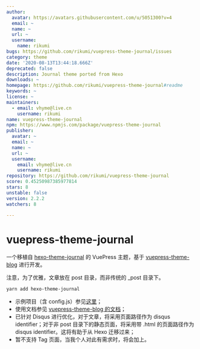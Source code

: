 ```yaml
---
author:
  avatar: https://avatars.githubusercontent.com/u/5051300?v=4
  email: ~
  name: ~
  url: ~
  username:
    name: rikumi
bugs: https://github.com/rikumi/vuepress-theme-journal/issues
category: theme
date: '2020-08-13T13:44:18.666Z'
deprecated: false
description: Journal theme ported from Hexo
downloads: ~
homepage: https://github.com/rikumi/vuepress-theme-journal#readme
keywords: ~
license: ~
maintainers:
  - email: vhyme@live.cn
    username: rikumi
name: vuepress-theme-journal
npm: https://www.npmjs.com/package/vuepress-theme-journal
publisher:
  avatar: ~
  email: ~
  name: ~
  url: ~
  username:
    email: vhyme@live.cn
    username: rikumi
repository: https://github.com/rikumi/vuepress-theme-journal
score: 0.45250987385977814
stars: 8
unstable: false
version: 2.2.2
watchers: 8

---
```


# vuepress-theme-journal

一个移植自 [hexo-theme-journal](https://github.com/SumiMakito/hexo-theme-journal/) 的 VuePress 主题，基于 [vuepress-theme-blog](https://github.com/vuepressjs/vuepress-theme-blog) 进行开发。

注意，为了优雅，文章放在 post 目录，而非传统的 _post 目录下。

```sh
yarn add hexo-theme-journal
```

- 示例项目（含 config.js）参见[这里](https://github.com/rikumi/rikumi.github.io/tree/src/)；
- 使用文档参见 [vuepress-theme-blog 的文档](https://vuepress-theme-blog.ulivz.com)；
- 已针对 Disqus 进行优化，对于文章，将采用页面路径作为 disqus identifier；对于非 post 目录下的静态页面，将采用带 .html 的页面路径作为 disqus identifier。这将有助于从 Hexo 迁移过来；
- 暂不支持 Tag 页面，当我个人对此有需求时，将会加上。
